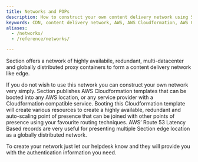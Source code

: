 ```yaml
---
title: Networks and POPs
description: How to construct your own content delivery network using Section templates.
keywords: CDN, content delivery network, AWS, AWS Cloudformation, AWS Cloudformation templates, AWS Route 53, Route 53
aliases:
  - /networks/
  - /reference/networks/

---
```


Section offers a network of highly availabile, redundant, multi-datacenter and globally distributed proxy containers to form a content delivery network like edge.

If you do not wish to use this network you can construct your own network very simply. Section publishes AWS Cloudformation templates that can be booted into any AWS location, or any service provider with a Cloudformation compatible service. Booting this Cloudformation template will create various resources to create a highly available, redundant and auto-scaling point of presence that can be joined with other points of presence using your favourite routing techniques. AWS’ Route 53 Latency Based records are very useful for presenting multiple Section edge location as a globally distributed network.

To create your network just let our helpdesk know and they will provide you with the authentication information you need.
